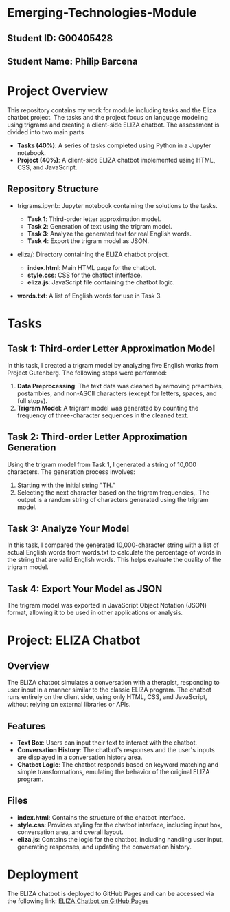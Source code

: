 # Emerging-Technologies-Module
## Student ID: G00405428
## Student Name: Philip Barcena 


# Project Overview
This repository contains my work for module including tasks and the Eliza chatbot project. The tasks and the project focus on language modeling using trigrams and creating a client-side ELIZA chatbot.
The assessment is divided into two main parts
* **Tasks (40%)**: A series of tasks completed using Python in a Jupyter notebook.
* **Project (40%)**: A client-side ELIZA chatbot implemented using HTML, CSS, and JavaScript.
## Repository Structure
* trigrams.ipynb: Jupyter notebook containing the solutions to the tasks.

  * **Task 1**: Third-order letter approximation model.
  * **Task 2**: Generation of text using the trigram model.
  * **Task 3**: Analyze the generated text for real English words.
  * **Task 4**: Export the trigram model as JSON.
* eliza/: Directory containing the ELIZA chatbot project.

  * **index.html**: Main HTML page for the chatbot.
  * **style.css**: CSS for the chatbot interface.
  * **eliza.js**: JavaScript file containing the chatbot logic.
* **words.txt**: A list of English words for use in Task 3.


# Tasks
## Task 1: Third-order Letter Approximation Model
In this task, I created a trigram model by analyzing five English works from Project Gutenberg. The following steps were performed:

1.  **Data Preprocessing**: The text data was cleaned by removing preambles, postambles, and non-ASCII characters (except for letters, spaces, and full stops).
2.  **Trigram Model**: A trigram model was generated by counting the frequency of three-character sequences in the cleaned text.

## Task 2: Third-order Letter Approximation Generation
Using the trigram model from Task 1, I generated a string of 10,000 characters. The generation process involves:

1.  Starting with the initial string "TH."
2. Selecting the next character based on the trigram frequencies,.
The output is a random string of characters generated using the trigram model.

## Task 3: Analyze Your Model
In this task, I compared the generated 10,000-character string with a list of actual English words from words.txt to calculate the percentage of words in the string that are valid English words. This helps evaluate the quality of the trigram model.

## Task 4: Export Your Model as JSON
The trigram model was exported in JavaScript Object Notation (JSON) format, allowing it to be used in other applications or analysis.
# Project: ELIZA Chatbot
## Overview
The ELIZA chatbot simulates a conversation with a therapist, responding to user input in a manner similar to the classic ELIZA program. The chatbot runs entirely on the client side, using only HTML, CSS, and JavaScript, without relying on external libraries or APIs.

## Features
*  **Text Box**: Users can input their text to interact with the chatbot.
*  **Conversation History**: The chatbot's responses and the user's inputs are displayed in a conversation history area.
*  **Chatbot Logic**: The chatbot responds based on keyword matching and simple transformations, emulating the behavior of the original ELIZA program.
## Files
*  **index.html**: Contains the structure of the chatbot interface.
*  **style.css**: Provides styling for the chatbot interface, including input box, conversation area, and overall layout.
*  **eliza.js**: Contains the logic for the chatbot, including handling user input, generating responses, and updating the conversation history.
# Deployment
The ELIZA chatbot is deployed to GitHub Pages and can be accessed via the following link:
[ELIZA Chatbot on GitHub Pages](https://philip-barcena.github.io/Emerging-Technologies-Module/eliza/)
